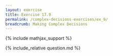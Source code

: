 ```yaml
---
layout: exercise
title: Exercise 17.9
permalink: /complex-decisions-exercises/ex_9/
breadcrumb: Making Complex Decisions
---
```


{% include mathjax_support %}

<div><i class="arrow-up loader" data-chapter="complex-decisions-exercises" data-exercise="ex_9" data-rating="0"></i></div>
{% include_relative question.md %}
